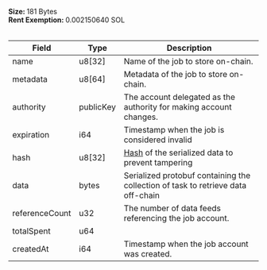 <b>Size: </b>181 Bytes<br /><b>Rent Exemption: </b>0.002150640 SOL<br /><br />

| Field          | Type      | Description                                                                      |
| -------------- | --------- | -------------------------------------------------------------------------------- |
| name           | u8[32]    | Name of the job to store on-chain.                                               |
| metadata       | u8[64]    | Metadata of the job to store on-chain.                                           |
| authority      | publicKey | The account delegated as the authority for making account changes.               |
| expiration     | i64       | Timestamp when the job is considered invalid                                     |
| hash           | u8[32]    | [Hash](/feeds/solana/idl/types/Hash) of the serialized data to prevent tampering |
| data           | bytes     | Serialized protobuf containing the collection of task to retrieve data off-chain |
| referenceCount | u32       | The number of data feeds referencing the job account.                            |
| totalSpent     | u64       |                                                                                  |
| createdAt      | i64       | Timestamp when the job account was created.                                      |
